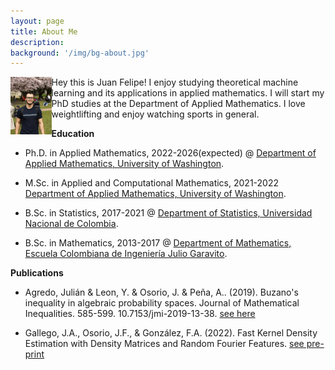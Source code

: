 ```yaml
---
layout: page
title: About Me
description: 
background: '/img/bg-about.jpg'
---
```


<img style="float: left;" src="/img/about/meabout.jpeg" width="13%" height="13%"/>

Hey this is Juan Felipe! I enjoy studying theoretical machine learning and its applications in applied mathematics. I will start my PhD studies at the Department of Applied Mathematics. I love weightlifting and enjoy watching sports in general. 




**Education**

* Ph.D. in Applied Mathematics, 2022-2026(expected) @
[Department of Applied Mathematics, University of Washington](https://amath.washington.edu/).

* M.Sc. in Applied and Computational Mathematics, 2021-2022
[Department of Applied Mathematics, University of Washington](https://amath.washington.edu/).

* B.Sc. in Statistics, 2017-2021 @ [Department of Statistics, Universidad Nacional de Colombia](http://ciencias.bogota.unal.edu.co/departamentos/departamento-de-estadistica/el-departamento/).

* B.Sc. in Mathematics, 2013-2017 @ [Department of Mathematics, Escuela Colombiana de Ingeniería Julio Garavito](https://www.escuelaing.edu.co/es/programas/matematicas/).



**Publications**

* Agredo, Julián & Leon, Y. & Osorio, J. & Peña, A.. (2019). Buzano's inequality in algebraic probability spaces. Journal of Mathematical Inequalities. 585-599. 10.7153/jmi-2019-13-38. [see here](http://jmi.ele-math.com/13-38/Buzano-s-inequality-in-algebraic-probability-spaces)

* Gallego, J.A., Osorio, J.F., & González, F.A. (2022). Fast Kernel Density Estimation with Density Matrices and Random Fourier Features. [see pre-print](https://arxiv.org/abs/2208.01206)

